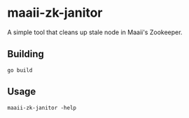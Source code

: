 # maaii-zk-janitor

A simple tool that cleans up stale node in Maaii's Zookeeper.

## Building
```
go build
```

## Usage
```
maaii-zk-janitor -help
```

